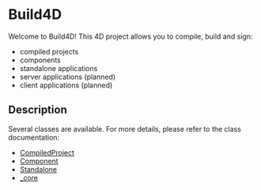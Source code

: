 # Build4D

Welcome to Build4D! This 4D project allows you to compile, build and sign:

* compiled projects
* components
* standalone applications
* server applications (planned)
* client applications (planned)


## Description

Several classes are available. For more details, please refer to the class documentation:

* [CompiledProject](./Build4D/Documentation/Classes/CompiledProject.md)
* [Component](./Build4D/Documentation/Classes/Component.md)
* [Standalone](./Build4D/Documentation/Classes/Standalone.md)
* [_core](./Build4D/Documentation/Classes/_core.md)
